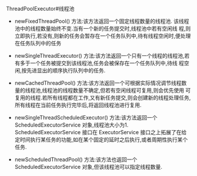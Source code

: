 ThreadPoolExecutor#线程池

- newFixedThreadPool() 方法:该方法返回一个固定线程数量的线程池. 该线程池中的线程数量始终不变.当有一个新的任务提交时,线程池中若有空闲线
程,则立即执行,若没有,则新的任务会暂存在一个任务队列中,待有线程空闲时,便处理在任务队列中的任务

- newSingleThreadExecutor() 方法:该方法返回一个只有一个线程的线程池,若有多于一个任务被提交到该线程池,任务会被保存在一个任务队列中,待线
程空闲,按先进显出的顺序执行队列中的任务.

- newCachedThreadPool() 方法:该方法返回一个可根据实际情况调节线程数量的线程池,线程池的线程数量不确定,但若有空闲线程可复用,则会优先使用
可复用的线程.若所有线程都在工作,又有新任务提交,则会创建新的线程处理任务,所有线程在当前任务执行完毕后,将返回线程池进行复用.

- newSingleThreadScheduledExecutor() 方法:该方法返回一个 ScheduledExecutorService 对象,线程池大小为1. ScheduledExecutorService
 接口在 ExecutorService 接口之上拓展了在给定时间执行某任务的功能,如在某个固定的延时之后执行,或者周期性执行某个任务.

- newScheduledThreadPool() 方法:该方法也返回一个 ScheduledExecutorService 对象,但该线程池可以指定线程数量.